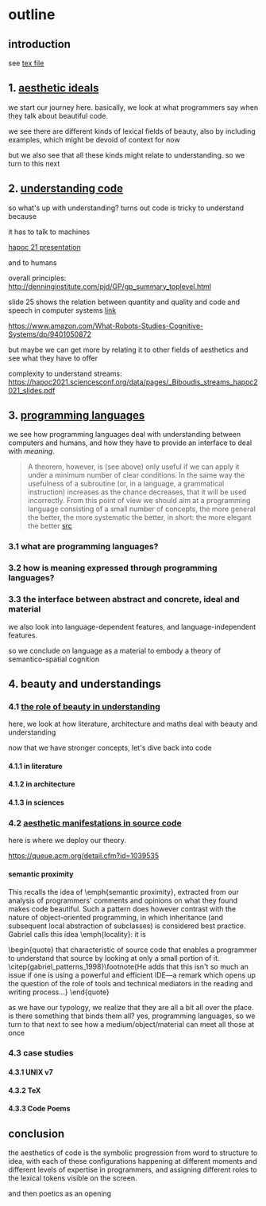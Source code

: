 # outline

## introduction

see [tex file](../redaction/introduction.tex)

## 1. [aesthetic ideals](./ideals.md)

we start our journey here. basically, we look at what programmers say when they talk about beautiful code.

we see there are different kinds of lexical fields of beauty, also by including examples, which might be devoid of context for now

but we also see that all these kinds might relate to understanding. so we turn to this next

## 2. [understanding code](./understanding_code.md)

so what's up with understanding? turns out code is tricky to understand because

it has to talk to machines

[hapoc 21 presentation](https://hapoc2021.sciencesconf.org/data/pages/_Toscano_Intentionalities_of_code_presentation.pdf)

and to humans

overall principles: http://denninginstitute.com/pjd/GP/gp_summary_toplevel.html

slide 25 shows the relation between quantity and quality and code and speech in computer systems [link](https://hapoc2021.sciencesconf.org/data/pages/_Hildebrandt_written_and_coded_speech_acts.pdf)

https://www.amazon.com/What-Robots-Studies-Cognitive-Systems/dp/9401050872

but maybe we can get more by relating it to other fields of aesthetics and see what they have to offer

complexity to understand streams: https://hapoc2021.sciencesconf.org/data/pages/_Biboudis_streams_hapoc2021_slides.pdf

## 3. [programming languages](./programming_languages.md)

we see how programming languages deal with understanding between computers and humans, and how they have to provide an interface to deal with _meaning_.

> A theorem, however, is (see above) only useful if we can apply it under a minimum number of clear conditions. In the same way the usefulness of a subroutine (or, in a language, a grammatical instruction) increases as the chance decreases, that it will be used incorrectly. From this point of view we should aim at a programming language consisting of a small number of concepts, the more general the better, the more systematic the better, in short: the more elegant the better [src](https://www.cs.utexas.edu/users/EWD/transcriptions/MCreps/MR34.html)

### 3.1 what are programming languages?

### 3.2 how is meaning expressed through programming languages?

### 3.3 the interface between abstract and concrete, ideal and material

we also look into language-dependent features, and language-independent features.

so we conclude on language as a material to embody a theory of semantico-spatial cognition

## 4. beauty and understandings

### 4.1 [the role of beauty in understanding](./understanding_beauty.md)

here, we look at how literature, architecture and maths deal with beauty and understanding

now that we have stronger concepts, let's dive back into code

#### 4.1.1 in literature

#### 4.1.2 in architecture

#### 4.1.3 in sciences

### 4.2 [aesthetic manifestations in source code](./concrete.md)

here is where we deploy our theory.

https://queue.acm.org/detail.cfm?id=1039535

#### semantic proximity
This recalls the idea of \emph{semantic proximity}, extracted from our analysis of programmers' comments and opinions on what they found makes code beautiful. Such a pattern does however contrast with the nature of object-oriented programming, in which inheritance (and subsequent local abstraction of subclasses) is considered best practice. Gabriel calls this idea \emph{locality}: it is

\begin{quote}
  that characteristic of source code that enables a programmer to understand that source by looking at only a small portion of it. \citep{gabriel_patterns_1998}\footnote{He adds that this isn't so much an issue if one is using a powerful and efficient IDE—a remark which opens up the question of the role of tools and technical mediators in the reading and writing process...}
\end{quote}

as we have our typology, we realize that they are all a bit all over the place. is there something that binds them all? yes, programming languages, so we turn to that next to see how a medium/object/material can meet all those at once

### 4.3 case studies

#### 4.3.1 UNIX v7

#### 4.3.2 TeX

#### 4.3.3 Code Poems

## conclusion

the aesthetics of code is the symbolic progression from word to structure to idea, with each of these configurations happening at different moments and different levels of expertise in programmers, and assigning different roles to the lexical tokens visible on the screen.

and then poetics as an opening
